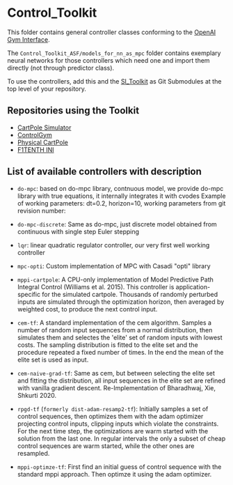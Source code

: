 # Control_Toolkit

This folder contains general controller classes conforming to the [OpenAI Gym Interface](https://arxiv.org/pdf/1606.01540).

The `Control_Toolkit_ASF/models_for_nn_as_mpc` folder contains exemplary neural networks for those controllers which need one and import them directly (not through predictor class).

To use the controllers, add this and the [SI_Toolkit](https://github.com/SensorsINI/SI_Toolkit) as Git Submodules at the top level of your repository.

## Repositories using the Toolkit

- <a href="https://github.com/SensorsINI/CartPoleSimulation/tree/reproduction_of_results_sep22" target="_blank">CartPole Simulator</a>
- <a href="https://github.com/frehe/ControlGym/tree/reproduction_of_results_sep22" target="_blank">ControlGym</a>
- <a href="https://github.com/neuromorphs/physical-cartpole/tree/reproduction_of_results_sep2022_physical_cartpole" target="_blank">Physical CartPole</a>
- <a href="https://github.com/F1Tenth-INI/f1tenth_development_gym" target="_blank">F1TENTH INI</a>

## List of available controllers with description
    
- `do-mpc`:
    based on do-mpc library, contnuous model, we provide do-mpc library with true equations, it internally integrates it with cvodes
    Example of working parameters: dt=0.2, horizon=10, working parameters from git revision number:

- `do-mpc-discrete`:
    Same as do-mpc, just discrete model obtained from continuous with single step Euler stepping

- `lqr`:
    linear quadratic regulator controller, our very first well working controller

- `mpc-opti`:
    Custom implementation of MPC with Casadi "opti" library

- `mppi-cartpole`:
    A CPU-only implementation of Model Predictive Path Integral Control (Williams et al. 2015).
    This controller is application-specific for the simulated cartpole. 
    Thousands of randomly perturbed inputs are simulated through the optimization horizon, 
    then averaged by weighted cost, to produce the next control input.

- `cem-tf`:
    A standard implementation of the cem algorithm. Samples a number of random input sequences from a normal distribution,
    then simulates them and selectes the 'elite' set of random inputs with lowest costs. The sampling distribution
    is fitted to the elite set and the procedure repeated a fixed number of times. 
    In the end the mean of the elite set is used as input.

- `cem-naive-grad-tf`:
    Same as cem, but between selecting the elite set and fitting the distribution, all input sequences in the elite
    set are refined with vanilla gradient descent. Re-Implementation of Bharadhwaj, Xie, Shkurti 2020.

- `rpgd-tf` (`formerly dist-adam-resamp2-tf`):
    Initially samples a set of control sequences, then optimizes them with the adam optimizer projecting control inputs,
    clipping inputs which violate the constraints. For the next time step, the optimizations are warm started with
    the solution from the last one. In regular intervals the only a subset of cheap control sequences are 
    warm started, while the other ones are resampled.

- `mppi-optimze-tf`:
    First find an initial guess of control sequence with the standard mppi approach. Then optimze it using the adam
    optimizer.
    
        

    
        
